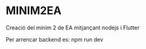 # MINIM2EA

Creació del minim 2 de EA mitjançant nodejs i Flutter

Per arrencar backend es:
 npm run dev
 
